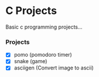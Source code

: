 # C Projects
Basic c programming projects...

### Projects
- [x] pomo (pomodoro timer)
- [x] snake (game)
- [x] asciigen (Convert image to ascii)
